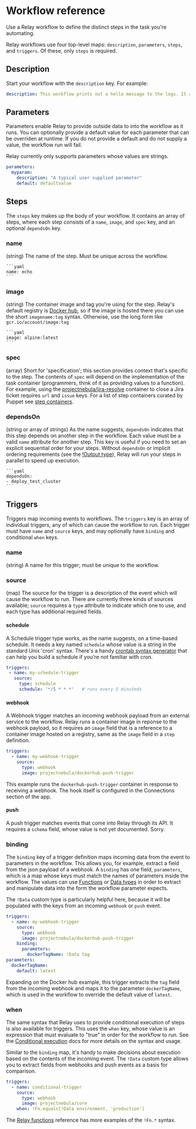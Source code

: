 # Workflow reference

Use a Relay workflow to define the distinct steps in the task you're automating.

Relay workflows use four top-level maps: `description`, `parameters`, `steps`, and `triggers`. Of these, only `steps` is required.

## Description

Start your workflow with the `description` key. For example:

```yaml
description: This workflow prints out a hello message to the logs. It also runs some simple terminal commands and prints their results to the logs.
```

## Parameters

Parameters enable Relay to provide outside data to into the workflow as it runs. You can optionally provide a default value for each parameter that can be overriden at runtime. If you do not provide a default and do not supply a value, the workflow run will fail.

Relay currently only supports parameters whose values are strings.

```yaml
parameters:
  myparam:
    description: "A typical user supplied parameter"
    default: defaultvalue
```

## Steps

The `steps` key makes up the body of your workflow. It contains an array of steps, where each step consists of a `name`, `image`, and `spec` key, and an optional `dependsOn` key.

### name

(string) The name of the step. Must be unique across the workflow.

    ```yaml
    name: echo
    ```

### image

(string) The container image and tag you're using for the step. Relay's default registry is [Docker hub](https://hub.docker.com), so if the image is hosted there you can use the short `imagename:tag` syntax. Otherwise, use the long form like `gcr.io/account/image:tag`

    ```yaml
    image: alpine:latest
    ```

### spec

(array) Short for 'specification'; this section provides context that's specific to the step. The contents of `spec` will depend on the implementation of the task container (programmers, think of it as providing values to a function). For example, using the [projectnebula/jira-resolve](https://hub.docker.com/r/projectnebula/jira-resolve) container to close a Jira ticket requires `url` and `issue` keys. For a list of step containers curated by Puppet see [step containers](../step-specifications.md).

### dependsOn

(string or array of strings) As the name suggests, `dependsOn` indicates that this step depends on another step in the workflow. Each value must be a valid `name` attribute for another step. This key is useful if you need to set an explicit sequential order for your steps. Without `dependsOn` or implicit ordering requirements (see the [!Output type](reference/relay-types.md)), Relay will run your steps in parallel to speed up execution.

    ```yaml
    dependsOn:
    - deploy_test_cluster
    ```

## Triggers

Triggers map incoming events to workflows. The `triggers` key is an array of individual triggers, any of which can cause the workflow to run. Each trigger must have `name` and `source` keys, and may optionally have `binding` and conditional `when` keys.

### name

(string) A name for this trigger; must be unique to the workflow.

### source

(map) The source for the trigger is a description of the event which will cause the workflow to run. There are currently three kinds of sources available; `source` requires a `type` attribute to indicate which one to use, and each type has additional required fields.

#### schedule

A Schedule trigger type works, as the name suggests, on a time-based schedule. It needs a key named `schedule` whose value is a string in  the standard Unix 'cron' syntax. There's a handy [crontab syntax generator](https://crontab.guru/) that can help you build a schedule if you're not familiar with cron.

```yaml
triggers:
 - name: my-schedule-trigger
   source:
     type: schedule
     schedule: '*/5 * * *'   # runs every 5 minuteds
```

#### webhook

A Webhook trigger matches an incoming webhook payload from an external service to the workflow. Relay runs a container image in reponse to the webhook payload, so it requires an `image` field that is a reference to a container image hosted on a registry, same as the `image` field in a `step` definition.

```yaml
triggers:
  - name: my-webhook-trigger
    source:
      type: webhook
      image: projectnebula/dockerhub-push-trigger
```

This example runs the `dockerhub-push-trigger` container in response to receiving a webhook. The hook itself is configured in the Connections section of the app.

#### push

A push trigger matches events that come into Relay through its API. It requires a `schema` field, whose value is not yet documented. Sorry.

### binding

The `binding` key of a trigger definition maps incoming data from the event to parameters in the workflow. This allows you, for example, extract a field from the json payload of a webhook. A `binding` has one field, `parameters`, which is a map whose keys must match the names of parameters inside the workflow. The values can use [Functions](relay-functions.md) or [Data types](relay-types.md) in order to extract and manipulate data into the form the workflow parameter expects.

The `!Data` custom type is particularly helpful here, because it will be populated with the keys from an incoming `webhook` or `push` event.

```yaml
triggers:
  - name: my-webhook-trigger
    source:
      type: webhook
      image: projectnebula/dockerhub-push-trigger
    binding:
      parameters:
        dockerTagName: !Data tag
parameters:
  dockerTagName:
    default: latest
```

 Expanding on the Docker hub example, this trigger extracts the `tag` field from the incoming webhook and maps it to the parameter `dockerTagName`, which is used in the workflow to override the default value of `latest`.

 ### when

 The same syntax that Relay uses to provide conditional execution of steps is also available for triggers. This uses the `when` key, whose value is an expression that must evaluate to "true" in order for the workflow to run. See the [Conditional execution](../conditionals.md) docs for more details on the syntax and usage.

Similar to the `binding` map, it's handy to make decisions about execution based on the contents of the incoming event. The `!Data` custom type allows you to extract fields from webhooks and push events as a basis for comparison.

```yaml
triggers:
  - name: conditional-trigger
    source:
      type: webhook
      image: projectnebula/core
    when: !Fn.equals[!Data environment, 'production']
```

The [Relay functions](relay-functions.md) reference has more examples of the `!Fn.*` syntax.